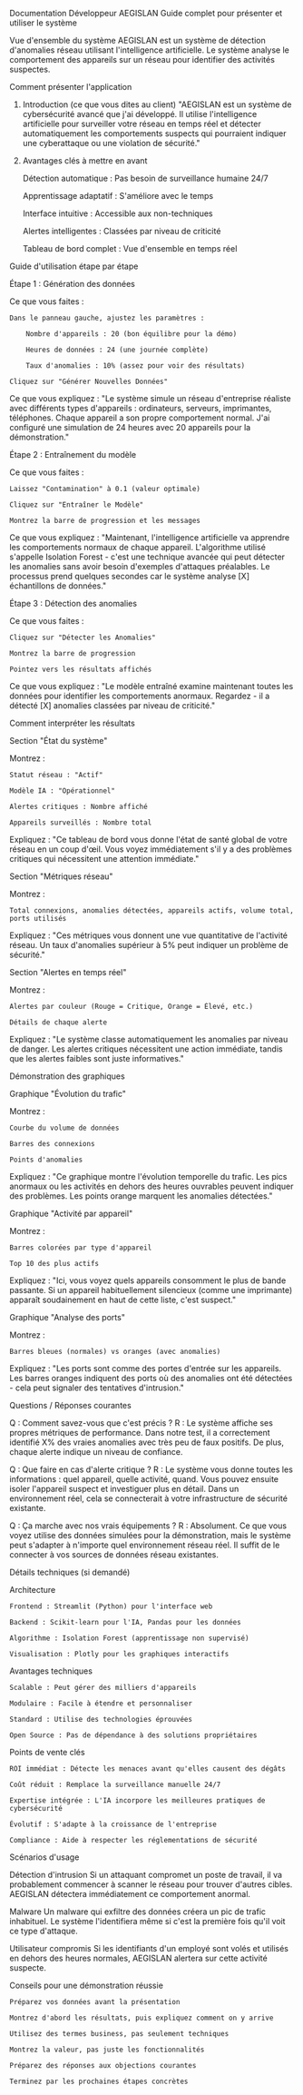 Documentation Développeur AEGISLAN
Guide complet pour présenter et utiliser le système

Vue d'ensemble du système
AEGISLAN est un système de détection d'anomalies réseau utilisant l'intelligence artificielle. Le système analyse le comportement des appareils sur un réseau pour identifier des activités suspectes.

Comment présenter l'application

1. Introduction (ce que vous dites au client)
"AEGISLAN est un système de cybersécurité avancé que j'ai développé. Il utilise l'intelligence artificielle pour surveiller votre réseau en temps réel et détecter automatiquement les comportements suspects qui pourraient indiquer une cyberattaque ou une violation de sécurité."

2. Avantages clés à mettre en avant

    Détection automatique : Pas besoin de surveillance humaine 24/7

    Apprentissage adaptatif : S'améliore avec le temps

    Interface intuitive : Accessible aux non-techniques

    Alertes intelligentes : Classées par niveau de criticité

    Tableau de bord complet : Vue d'ensemble en temps réel

Guide d'utilisation étape par étape

Étape 1 : Génération des données

Ce que vous faites :

    Dans le panneau gauche, ajustez les paramètres :

        Nombre d'appareils : 20 (bon équilibre pour la démo)

        Heures de données : 24 (une journée complète)

        Taux d'anomalies : 10% (assez pour voir des résultats)

    Cliquez sur "Générer Nouvelles Données"

Ce que vous expliquez :
"Le système simule un réseau d'entreprise réaliste avec différents types d'appareils : ordinateurs, serveurs, imprimantes, téléphones. Chaque appareil a son propre comportement normal. J'ai configuré une simulation de 24 heures avec 20 appareils pour la démonstration."

Étape 2 : Entraînement du modèle

Ce que vous faites :

    Laissez "Contamination" à 0.1 (valeur optimale)

    Cliquez sur "Entraîner le Modèle"

    Montrez la barre de progression et les messages

Ce que vous expliquez :
"Maintenant, l'intelligence artificielle va apprendre les comportements normaux de chaque appareil. L'algorithme utilisé s'appelle Isolation Forest - c'est une technique avancée qui peut détecter les anomalies sans avoir besoin d'exemples d'attaques préalables. Le processus prend quelques secondes car le système analyse [X] échantillons de données."

Étape 3 : Détection des anomalies

Ce que vous faites :

    Cliquez sur "Détecter les Anomalies"

    Montrez la barre de progression

    Pointez vers les résultats affichés

Ce que vous expliquez :
"Le modèle entraîné examine maintenant toutes les données pour identifier les comportements anormaux. Regardez - il a détecté [X] anomalies classées par niveau de criticité."

Comment interpréter les résultats

Section "État du système"

Montrez :

    Statut réseau : "Actif"

    Modèle IA : "Opérationnel"

    Alertes critiques : Nombre affiché

    Appareils surveillés : Nombre total

Expliquez :
"Ce tableau de bord vous donne l'état de santé global de votre réseau en un coup d'œil. Vous voyez immédiatement s'il y a des problèmes critiques qui nécessitent une attention immédiate."

Section "Métriques réseau"

Montrez :

    Total connexions, anomalies détectées, appareils actifs, volume total, ports utilisés

Expliquez :
"Ces métriques vous donnent une vue quantitative de l'activité réseau. Un taux d'anomalies supérieur à 5% peut indiquer un problème de sécurité."

Section "Alertes en temps réel"

Montrez :

    Alertes par couleur (Rouge = Critique, Orange = Élevé, etc.)

    Détails de chaque alerte

Expliquez :
"Le système classe automatiquement les anomalies par niveau de danger. Les alertes critiques nécessitent une action immédiate, tandis que les alertes faibles sont juste informatives."

Démonstration des graphiques

Graphique "Évolution du trafic"

Montrez :

    Courbe du volume de données

    Barres des connexions

    Points d'anomalies

Expliquez :
"Ce graphique montre l'évolution temporelle du trafic. Les pics anormaux ou les activités en dehors des heures ouvrables peuvent indiquer des problèmes. Les points orange marquent les anomalies détectées."

Graphique "Activité par appareil"

Montrez :

    Barres colorées par type d'appareil

    Top 10 des plus actifs

Expliquez :
"Ici, vous voyez quels appareils consomment le plus de bande passante. Si un appareil habituellement silencieux (comme une imprimante) apparaît soudainement en haut de cette liste, c'est suspect."

Graphique "Analyse des ports"

Montrez :

    Barres bleues (normales) vs oranges (avec anomalies)

Expliquez :
"Les ports sont comme des portes d'entrée sur les appareils. Les barres oranges indiquent des ports où des anomalies ont été détectées - cela peut signaler des tentatives d'intrusion."

Questions / Réponses courantes

Q : Comment savez-vous que c'est précis ?
R : Le système affiche ses propres métriques de performance. Dans notre test, il a correctement identifié X% des vraies anomalies avec très peu de faux positifs. De plus, chaque alerte indique un niveau de confiance.

Q : Que faire en cas d'alerte critique ?
R : Le système vous donne toutes les informations : quel appareil, quelle activité, quand. Vous pouvez ensuite isoler l'appareil suspect et investiguer plus en détail. Dans un environnement réel, cela se connecterait à votre infrastructure de sécurité existante.

Q : Ça marche avec nos vrais équipements ?
R : Absolument. Ce que vous voyez utilise des données simulées pour la démonstration, mais le système peut s'adapter à n'importe quel environnement réseau réel. Il suffit de le connecter à vos sources de données réseau existantes.

Détails techniques (si demandé)

Architecture

    Frontend : Streamlit (Python) pour l'interface web

    Backend : Scikit-learn pour l'IA, Pandas pour les données

    Algorithme : Isolation Forest (apprentissage non supervisé)

    Visualisation : Plotly pour les graphiques interactifs

Avantages techniques

    Scalable : Peut gérer des milliers d'appareils

    Modulaire : Facile à étendre et personnaliser

    Standard : Utilise des technologies éprouvées

    Open Source : Pas de dépendance à des solutions propriétaires

Points de vente clés

    ROI immédiat : Détecte les menaces avant qu'elles causent des dégâts

    Coût réduit : Remplace la surveillance manuelle 24/7

    Expertise intégrée : L'IA incorpore les meilleures pratiques de cybersécurité

    Évolutif : S'adapte à la croissance de l'entreprise

    Compliance : Aide à respecter les réglementations de sécurité

Scénarios d'usage

Détection d'intrusion
Si un attaquant compromet un poste de travail, il va probablement commencer à scanner le réseau pour trouver d'autres cibles. AEGISLAN détectera immédiatement ce comportement anormal.

Malware
Un malware qui exfiltre des données créera un pic de trafic inhabituel. Le système l'identifiera même si c'est la première fois qu'il voit ce type d'attaque.

Utilisateur compromis
Si les identifiants d'un employé sont volés et utilisés en dehors des heures normales, AEGISLAN alertera sur cette activité suspecte.

Conseils pour une démonstration réussie

    Préparez vos données avant la présentation

    Montrez d'abord les résultats, puis expliquez comment on y arrive

    Utilisez des termes business, pas seulement techniques

    Montrez la valeur, pas juste les fonctionnalités

    Préparez des réponses aux objections courantes

    Terminez par les prochaines étapes concrètes
